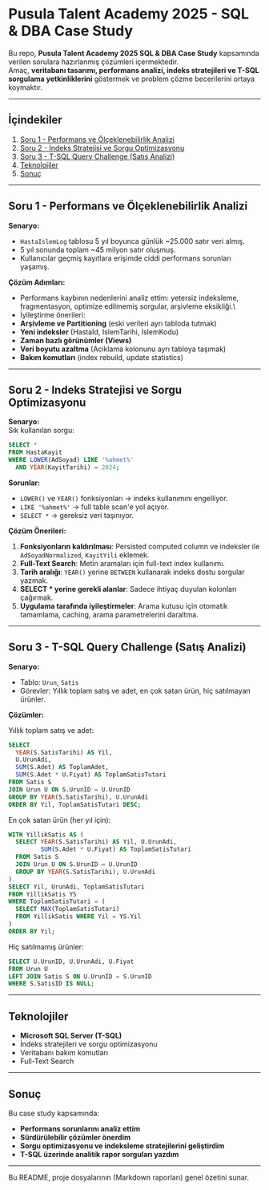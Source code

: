 #  Pusula Talent Academy 2025 - SQL & DBA Case Study

Bu repo, **Pusula Talent Academy 2025 SQL & DBA Case Study** kapsamında
verilen sorulara hazırlanmış çözümleri içermektedir.\
Amaç, **veritabanı tasarımı, performans analizi, indeks stratejileri ve
T-SQL sorgulama yetkinliklerini** göstermek ve problem çözme
becerilerini ortaya koymaktır.

------------------------------------------------------------------------

##  İçindekiler

1.  [Soru 1 - Performans ve Ölçeklenebilirlik
    Analizi](#soru-1---performans-ve-ölçeklenebilirlik-analizi)
2.  [Soru 2 - İndeks Stratejisi ve Sorgu
    Optimizasyonu](#soru-2---ındeks-stratejisi-ve-sorgu-optimizasyonu)
3.  [Soru 3 - T-SQL Query Challenge (Satış
    Analizi)](#soru-3---t-sql-query-challenge-satış-analizi)
4.  [Teknolojiler](#teknolojiler)
5.  [Sonuç](#sonuç)

------------------------------------------------------------------------

##  Soru 1 - Performans ve Ölçeklenebilirlik Analizi

**Senaryo:**
- `HastaIslemLog` tablosu 5 yıl boyunca günlük \~25.000 satır veri
almış.
- 5 yıl sonunda toplam \~45 milyon satır oluşmuş.
- Kullanıcılar geçmiş kayıtlara erişimde ciddi performans sorunları
yaşamış.

**Çözüm Adımları:**
- Performans kaybının nedenlerini analiz ettim: yetersiz indeksleme,
fragmentasyon, optimize edilmemiş sorgular, arşivleme eksikliği.\
- İyileştirme önerileri:
- **Arşivleme ve Partitioning** (eski verileri ayrı tabloda tutmak)
- **Yeni indeksler** (HastaId, IslemTarihi, IslemKodu)
- **Zaman bazlı görünümler (Views)**
- **Veri boyutu azaltma** (Aciklama kolonunu ayrı tabloya taşımak)
- **Bakım komutları** (index rebuild, update statistics)

------------------------------------------------------------------------

##  Soru 2 - Indeks Stratejisi ve Sorgu Optimizasyonu

**Senaryo:**\
Sık kullanılan sorgu:

``` sql
SELECT * 
FROM HastaKayit 
WHERE LOWER(AdSoyad) LIKE '%ahmet%' 
  AND YEAR(KayitTarihi) = 2024;
```

**Sorunlar:**
- `LOWER()` ve `YEAR()` fonksiyonları → indeks kullanımını engelliyor.
- `LIKE '%ahmet%'` → full table scan'e yol açıyor.
- `SELECT *` → gereksiz veri taşınıyor.

**Çözüm Önerileri:**
1. **Fonksiyonların kaldırılması**: Persisted computed column ve
indeksler ile `AdSoyadNormalized`, `KayitYili` eklemek.
2. **Full-Text Search**: Metin aramaları için full-text index
kullanımı.
3. **Tarih aralığı**: `YEAR()` yerine `BETWEEN` kullanarak indeks dostu
sorgular yazmak.
4. **SELECT \* yerine gerekli alanlar**: Sadece ihtiyaç duyulan
kolonları çağırmak.
5. **Uygulama tarafında iyileştirmeler**: Arama kutusu için otomatik
tamamlama, caching, arama parametrelerini daraltma.

------------------------------------------------------------------------

##  Soru 3 - T-SQL Query Challenge (Satış Analizi)

**Senaryo:**
- Tablo: `Urun`, `Satis`
- Görevler: Yıllık toplam satış ve adet, en çok satan ürün, hiç
satılmayan ürünler.

**Çözümler:**

 Yıllık toplam satış ve adet:

``` sql
SELECT 
  YEAR(S.SatisTarihi) AS Yil,
  U.UrunAdi,
  SUM(S.Adet) AS ToplamAdet,
  SUM(S.Adet * U.Fiyat) AS ToplamSatisTutari
FROM Satis S
JOIN Urun U ON S.UrunID = U.UrunID
GROUP BY YEAR(S.SatisTarihi), U.UrunAdi
ORDER BY Yil, ToplamSatisTutari DESC;
```

 En çok satan ürün (her yıl için):

``` sql
WITH YillikSatis AS (
  SELECT YEAR(S.SatisTarihi) AS Yil, U.UrunAdi,
         SUM(S.Adet * U.Fiyat) AS ToplamSatisTutari
  FROM Satis S
  JOIN Urun U ON S.UrunID = U.UrunID
  GROUP BY YEAR(S.SatisTarihi), U.UrunAdi
)
SELECT Yil, UrunAdi, ToplamSatisTutari
FROM YillikSatis YS
WHERE ToplamSatisTutari = (
  SELECT MAX(ToplamSatisTutari) 
  FROM YillikSatis WHERE Yil = YS.Yil
)
ORDER BY Yil;
```

 Hiç satılmamış ürünler:

``` sql
SELECT U.UrunID, U.UrunAdi, U.Fiyat
FROM Urun U
LEFT JOIN Satis S ON U.UrunID = S.UrunID
WHERE S.SatisID IS NULL;
```

------------------------------------------------------------------------

##  Teknolojiler

-   **Microsoft SQL Server (T-SQL)**
-   İndeks stratejileri ve sorgu optimizasyonu
-   Veritabanı bakım komutları
-   Full-Text Search

------------------------------------------------------------------------

##  Sonuç

Bu case study kapsamında:
- **Performans sorunlarını analiz ettim**
- **Sürdürülebilir çözümler önerdim**
- **Sorgu optimizasyonu ve indeksleme stratejilerini geliştirdim**
- **T-SQL üzerinde analitik rapor sorguları yazdım**

------------------------------------------------------------------------

 Bu README, proje dosyalarının (Markdown raporları) genel özetini
sunar.
